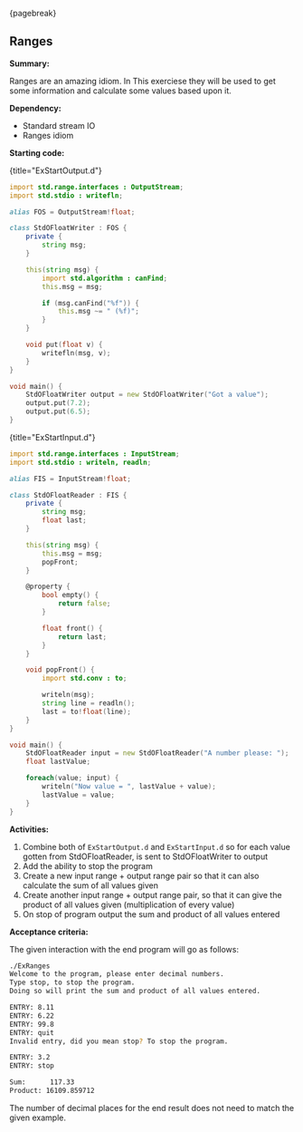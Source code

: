 {pagebreak}

## Ranges
**Summary:**

Ranges are an amazing idiom. In This exerciese they will be used to get some information and calculate some values based upon it.

**Dependency:**

- Standard stream IO
- Ranges idiom

**Starting code:**

{title="ExStartOutput.d"}
```D
import std.range.interfaces : OutputStream;
import std.stdio : writefln;

alias FOS = OutputStream!float;

class StdOFloatWriter : FOS {
	private {
		string msg;
	}

	this(string msg) {
		import std.algorithm : canFind;
		this.msg = msg;

		if (msg.canFind("%f")) {
			this.msg ~= " (%f)";
		}
	}

	void put(float v) {
		writefln(msg, v);
	}
}

void main() {
	StdOFloatWriter output = new StdOFloatWriter("Got a value");
	output.put(7.2);
	output.put(6.5);
}
```

{title="ExStartInput.d"}
```D
import std.range.interfaces : InputStream;
import std.stdio : writeln, readln;

alias FIS = InputStream!float;

class StdOFloatReader : FIS {
	private {
		string msg;
		float last;
	}

	this(string msg) {
		this.msg = msg;
		popFront;
	}

	@property {
		bool empty() {
			return false;
		}

		float front() {
			return last;
		}
	}

	void popFront() {
		import std.conv : to;

		writeln(msg);
		string line = readln();
		last = to!float(line);
	}
}

void main() {
	StdOFloatReader input = new StdOFloatReader("A number please: ");
	float lastValue;

	foreach(value; input) {
		writeln("Now value = ", lastValue + value);
		lastValue = value;
	}
}
```

**Activities:**

1. Combine both of ``ExStartOutput.d`` and ``ExStartInput.d`` so for each value gotten from StdOFloatReader, is sent to StdOFloatWriter to output
2. Add the ability to stop the program
3. Create a new input range + output range pair so that it can also calculate the sum of all values given
4. Create another input range + output range pair, so that it can give the product of all values given (multiplication of every value)
5. On stop of program output the sum and product of all values entered

**Acceptance criteria:**

The given interaction with the end program will go as follows:

```sh
./ExRanges
Welcome to the program, please enter decimal numbers.
Type stop, to stop the program.
Doing so will print the sum and product of all values entered.

ENTRY: 8.11
ENTRY: 6.22
ENTRY: 99.8
ENTRY: quit
Invalid entry, did you mean stop? To stop the program.

ENTRY: 3.2
ENTRY: stop

Sum:      117.33
Product: 16109.859712
```
The number of decimal places for the end result does not need to match the given example.